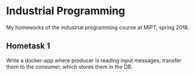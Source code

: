 # Industrial Programming
My homeworks of the industrial programming course at MIPT, spring 2018.

## Hometask 1
Write a docker-app where producer is reading input messages, transfer them to the consumer, which stores them in the DB.
